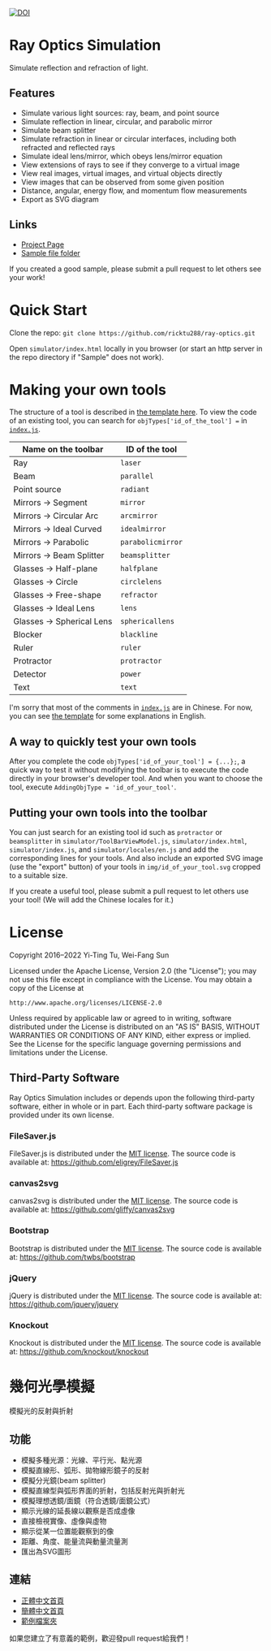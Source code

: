 [![DOI](https://zenodo.org/badge/DOI/10.5281/zenodo.6386611.svg)](https://doi.org/10.5281/zenodo.6386611)

# Ray Optics Simulation
Simulate reflection and refraction of light.

## Features
- Simulate various light sources: ray, beam, and point source
- Simulate reflection in linear, circular, and parabolic mirror
- Simulate beam splitter
- Simulate refraction in linear or circular interfaces, including both refracted and reflected rays
- Simulate ideal lens/mirror, which obeys lens/mirror equation
- View extensions of rays to see if they converge to a virtual image
- View real images, virtual images, and virtual objects directly
- View images that can be observed from some given position
- Distance, angular, energy flow, and momentum flow measurements
- Export as SVG diagram

## Links
- [Project Page](https://ricktu288.github.io/ray-optics/)
- [Sample file folder](/samples)

If you created a good sample, please submit a pull request to let others see your work!

# Quick Start

Clone the repo: `git clone https://github.com/ricktu288/ray-optics.git`

Open `simulator/index.html` locally in you browser (or start an http server in the repo directory if "Sample" does not work).

# Making your own tools

The structure of a tool is described in [the template here](tool_template.js). To view the code of an existing tool, you can search for `objTypes['id_of_the_tool'] =` in [`index.js`](simulator/index.js).

| Name on the toolbar | ID of the tool |
| --- | --- |
| Ray | `laser` |
| Beam | `parallel` |
| Point source | `radiant` |
| Mirrors -> Segment | `mirror` |
| Mirrors -> Circular Arc | `arcmirror` |
| Mirrors -> Ideal Curved | `idealmirror` |
| Mirrors -> Parabolic | `parabolicmirror` |
| Mirrors -> Beam Splitter | `beamsplitter` |
| Glasses -> Half-plane | `halfplane` |
| Glasses -> Circle | `circlelens` |
| Glasses -> Free-shape | `refractor` |
| Glasses -> Ideal Lens | `lens` |
| Glasses -> Spherical Lens | `sphericallens` |
| Blocker | `blackline` |
| Ruler | `ruler` |
| Protractor | `protractor` |
| Detector | `power` |
| Text | `text` |

I'm sorry that most of the comments in [`index.js`](simulator/index.js) are in Chinese. For now, you can see [the template](tool_template.js) for some explanations in English.

## A way to quickly test your own tools

After you complete the code `objTypes['id_of_your_tool'] = {...};`, a quick way to test it without modifying the toolbar is to execute the code directly in your browser's developer tool. And when you want to choose the tool, execute `AddingObjType = 'id_of_your_tool'`.

## Putting your own tools into the toolbar

You can just search for an existing tool id such as `protractor` or `beamsplitter` in `simulator/ToolBarViewModel.js`, `simulator/index.html`, `simulator/index.js`, and `simulator/locales/en.js` and add the corresponding lines for your tools. And also include an exported SVG image (use the "export" button) of your tools in `img/id_of_your_tool.svg` cropped to a suitable size.

If you create a useful tool, please submit a pull request to let others use your tool! (We will add the Chinese locales for it.)

# License
Copyright 2016–2022 Yi-Ting Tu, Wei-Fang Sun

Licensed under the Apache License, Version 2.0 (the "License");
you may not use this file except in compliance with the License.
You may obtain a copy of the License at

    http://www.apache.org/licenses/LICENSE-2.0

Unless required by applicable law or agreed to in writing, software
distributed under the License is distributed on an "AS IS" BASIS,
WITHOUT WARRANTIES OR CONDITIONS OF ANY KIND, either express or implied.
See the License for the specific language governing permissions and
limitations under the License.

## Third-Party Software

Ray Optics Simulation includes or depends upon the following third-party software, either in whole or in part. Each third-party software package is provided under its own license.

### FileSaver.js

FileSaver.js is distributed under the [MIT license](https://github.com/eligrey/FileSaver.js/blob/master/LICENSE.md).
The source code is available at: https://github.com/eligrey/FileSaver.js

### canvas2svg

canvas2svg is distributed under the [MIT license](https://github.com/gliffy/canvas2svg/blob/master/LICENSE).
The source code is available at: https://github.com/gliffy/canvas2svg

### Bootstrap

Bootstrap is distributed under the [MIT license](https://raw.githubusercontent.com/twbs/bootstrap/master/LICENSE).
The source code is available at: https://github.com/twbs/bootstrap

### jQuery

jQuery is distributed under the [MIT license](https://github.com/jquery/jquery/blob/master/LICENSE.txt).
The source code is available at: https://github.com/jquery/jquery

### Knockout

Knockout is distributed under the [MIT license](https://opensource.org/licenses/mit-license.php).
The source code is available at: https://github.com/knockout/knockout


# 幾何光學模擬
模擬光的反射與折射

## 功能
- 模擬多種光源：光線、平行光、點光源
- 模擬直線形、弧形、拋物線形鏡子的反射
- 模擬分光鏡(beam splitter)
- 模擬直線型與弧形界面的折射，包括反射光與折射光
- 模擬理想透鏡/面鏡（符合透鏡/面鏡公式）
- 顯示光線的延長線以觀察是否成虛像
- 直接檢視實像、虛像與虛物
- 顯示從某一位置能觀察到的像
- 距離、角度、能量流與動量流量測
- 匯出為SVG圖形

## 連結
- [正體中文首頁](https://ricktu288.github.io/ray-optics/tw/)
- [簡體中文首頁](https://ricktu288.gitlab.io/ray-optics/cn/)
- [範例檔案夾](/samples)

如果您建立了有意義的範例，歡迎發pull request給我們！

